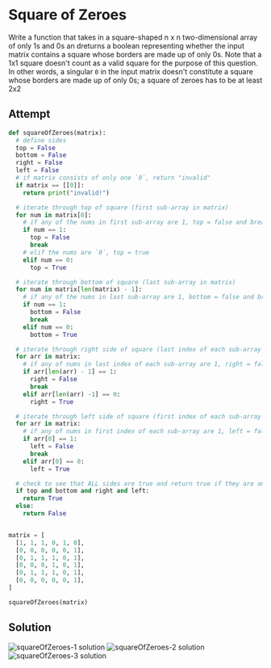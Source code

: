 # Square of Zeroes
Write a function that takes in a square-shaped n x n two-dimensional array of only 1s and 0s an dreturns a boolean representing whether the input matrix contains a square whose borders are made up of only 0s.
Note that a 1x1 square doesn't count as a valid square for the purpose of this question. In other words, a singular `0` in the input matrix doesn't constitute a square whose borders are made up of only 0s; a square of zeroes has to be at least 2x2

## Attempt
```py
def squareOfZeroes(matrix):
  # define sides
  top = False
  bottom = False
  right = False
  left = False
  # if matrix consists of only one `0`, return "invalid"
  if matrix == [[0]]:
    return print("invalid!")

  # iterate through top of square (first sub-array in matrix)
  for num in matrix[0]:
    # if any of the nums in first sub-array are 1, top = false and break
    if num == 1:
      top = False
      break
    # elif the nums are `0`, top = true
    elif num == 0:
      top = True

  # iterate through bottom of square (last sub-array in matrix)
  for num in matrix[len(matrix) - 1]:
    # if any of the nums in last sub-array are 1, bottom = false and break
    if num == 1:
      bottom = False
      break
    elif num == 0:
      bottom = True

  # iterate through right side of square (last index of each sub-array in matrix)
  for arr in matrix:
    # if any of nums in last index of each sub-array are 1, right = false and break
    if arr[len(arr) - 1] == 1:
      right = False
      break
    elif arr[len(arr) -1] == 0:
      right = True

  # iterate through left side of square (first index of each sub-array in matrix)
  for arr in matrix:
    # if any of nums in first index of each sub-array are 1, left = false and break
    if arr[0] == 1:
      left = False
      break
    elif arr[0] == 0:
      left = True

  # check to see that ALL sides are true and return true if they are and false if not
  if top and bottom and right and left:
    return True
  else:
    return False


matrix = [
  [1, 1, 1, 0, 1, 0],
  [0, 0, 0, 0, 0, 1],
  [0, 1, 1, 1, 0, 1],
  [0, 0, 0, 1, 0, 1],
  [0, 1, 1, 1, 0, 1],
  [0, 0, 0, 0, 0, 1],
]

squareOfZeroes(matrix)
```

## Solution
![squareOfZeroes-1 solution](/Users/petervallerie/sei/code-challenges/public/SquareOfZeroes-1SS.png)
![squareOfZeroes-2 solution](/Users/petervallerie/sei/code-challenges/public/SquareOfZeroes-2SS.png)
![squareOfZeroes-3 solution](/Users/petervallerie/sei/code-challenges/public/SquareOfZeroes-3SS.png)
